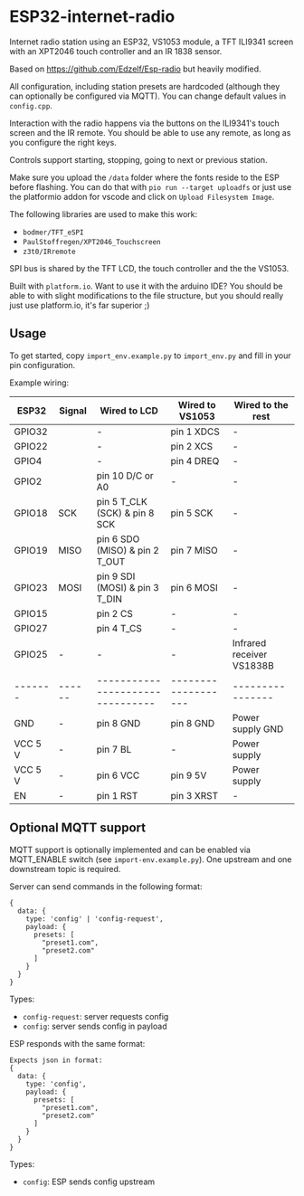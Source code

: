 # ESP32-internet-radio

Internet radio station using an ESP32, VS1053 module, a TFT ILI9341 screen with an XPT2046 touch controller and an IR 1838 sensor.

Based on https://github.com/Edzelf/Esp-radio but heavily modified.

All configuration, including station presets are hardcoded (although they can optionally be configured via MQTT).
You can change default values in `config.cpp`.

Interaction with the radio happens via the buttons on the ILI9341's touch screen and the IR remote. 
You should be able to use any remote, as long as you configure the right keys. 

Controls support starting, stopping, going to next or previous station.

Make sure you upload the `/data` folder where the fonts reside to the ESP before flashing. You can do that with `pio run --target uploadfs` or just use the platformio addon for vscode and click on `Upload Filesystem Image`.

The following libraries are used to make this work:

  - `bodmer/TFT_eSPI`
  - `PaulStoffregen/XPT2046_Touchscreen`
  - `z3t0/IRremote`

SPI bus is shared by the TFT LCD, the touch controller and the the VS1053.

Built with `platform.io`. 
Want to use it with the arduino IDE? You should be able to with slight modifications to the file structure, but you should really just use platform.io, it's far superior ;) 

## Usage

To get started, copy `import_env.example.py` to `import_env.py` and fill in your pin configuration.

Example wiring:

| ESP32    | Signal | Wired to LCD                     | Wired to VS1053     | Wired to the rest          |
| -------- | ------ | -------------------------------- | ------------------- | ---------------            |
| GPIO32   |        | -                                | pin 1 XDCS          |  -                         |
| GPIO22   |        | -                                | pin 2 XCS           |  -                         |
| GPIO4    |        | -                                | pin 4 DREQ          |  -                         |
| GPIO2    |        | pin 10 D/C or A0                 | -                   |  -                         |
| GPIO18   | SCK    | pin 5 T_CLK (SCK) & pin 8 SCK    | pin 5 SCK           |  -                         |
| GPIO19   | MISO   | pin 6 SDO (MISO) & pin 2 T_OUT   | pin 7 MISO          |  -                         |
| GPIO23   | MOSI   | pin 9 SDI (MOSI) & pin 3 T_DIN   | pin 6 MOSI          |  -                         |
| GPIO15   |        | pin 2 CS                         | -                   |  -                         |
| GPIO27   |        | pin 4 T_CS                       | -                   |  -                         |
| GPIO25   | -      | -                                | -                   |  Infrared receiver VS1838B |
| -------  | ------ | -------------------------------- | ------------------- |  ----------------          |
| GND      | -      | pin 8 GND                        | pin 8 GND           |  Power supply GND          |
| VCC 5 V  | -      | pin 7 BL                         | -                   |  Power supply              |
| VCC 5 V  | -      | pin 6 VCC                        | pin 9 5V            |  Power supply              |
| EN       | -      | pin 1 RST                        | pin 3 XRST          |  -                         |

## Optional MQTT support

MQTT support is optionally implemented and can be enabled via MQTT_ENABLE switch (see `import-env.example.py`).
One upstream and one downstream topic is required.

Server can send commands in the following format:

```
{
  data: {
    type: 'config' | 'config-request',
    payload: {
      presets: [
        "preset1.com",
        "preset2.com"
      ]
    }
  }
}
```

Types:
- `config-request`: server requests config
- `config`: server sends config in payload

ESP responds with the same format:

```
Expects json in format:
{
  data: {
    type: 'config',
    payload: {
      presets: [
        "preset1.com",
        "preset2.com"
      ]
    }
  }
}
```

Types:
- `config`: ESP sends config upstream